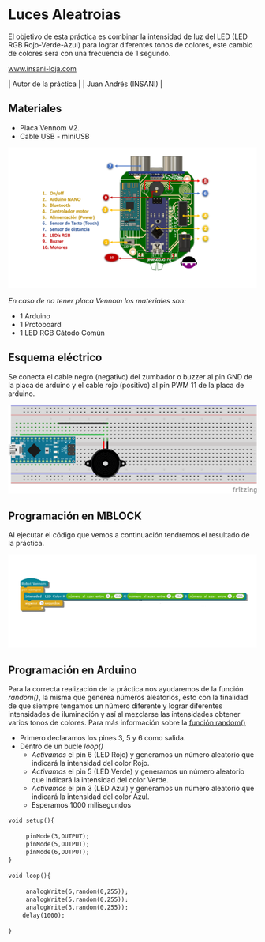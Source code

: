 # Luces Aleatroias

El objetivo de esta práctica es combinar la intensidad de luz del LED (LED RGB Rojo-Verde-Azul) para lograr diferentes tonos de colores, este cambio de colores sera con una frecuencia de 1 segundo.


www.insani-loja.com

| Autor de la práctica |
| Juan Andrés (INSANI) |


## Materiales
- Placa Vennom V2.
- Cable USB - miniUSB

![Placa de programacion Vennom](https://github.com/jandrs300/Bloques_M/blob/master/ejemplos_vennom/Version_2/placa-version2.png)

*En caso de no tener placa Vennom los materiales son:*
- 1 Arduino
- 1 Protoboard
- 1 LED RGB Cátodo Común


## Esquema eléctrico
Se conecta el cable negro (negativo) del zumbador o buzzer al pin GND de la placa de arduino y el cable rojo (positivo) al pin PWM 11 de la placa de arduino.

![Esquema de conexion ](https://github.com/jandrs300/Bloques_M/blob/master/ejemplos_vennom/Version_2/Guerra_Galaxias_buzzer/guerra_galaxias_f.png)



## Programación en MBLOCK
Al ejecutar el código que vemos a continuación tendremos el resultado de la práctica.

![programa en mblock luces Aleatorias LEDS Arduino](https://github.com/jandrs300/Bloques_M/blob/master/ejemplos_vennom/Version_2/luces_aleatorias/luces_aleatorias.png)


## Programación en Arduino
Para la correcta realización de la práctica nos ayudaremos de la función *random()*, la misma que generea números aleatorios, esto con la finalidad de que siempre tengamos un número diferente y lograr diferentes intensidades de iluminación y así al mezclarse las intensidades obtener varios tonos de colores.
Para más información sobre la [función random()](https://www.arduino.cc/reference/en/language/functions/random-numbers/random/)


- Primero declaramos los pines 3, 5 y 6 como salida.
- Dentro de un bucle *loop()*
	- *Activamos* el pin 6 (LED Rojo) y generamos un número aleatorio que indicará la intensidad del color Rojo.
    - *Activamos* el pin 5 (LED Verde) y generamos un número aleatorio que indicará la intensidad del color Verde.
    - *Activamos* el pin 3 (LED Azul) y generamos un número aleatorio que indicará la intensidad del color Azul.    
	- Esperamos 1000 milisegundos


```
void setup(){
    
     pinMode(3,OUTPUT);
     pinMode(5,OUTPUT);
     pinMode(6,OUTPUT);
}

void loop(){
    
     analogWrite(6,random(0,255));
     analogWrite(5,random(0,255));
     analogWrite(3,random(0,255));
    delay(1000);
    
}
```

